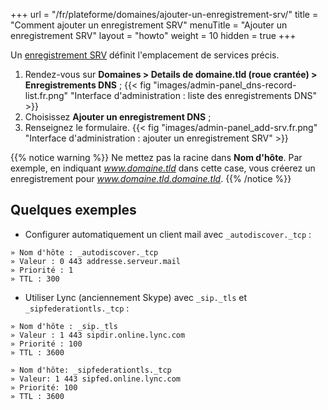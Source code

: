 +++
url = "/fr/plateforme/domaines/ajouter-un-enregistrement-srv/"
title = "Comment ajouter un enregistrement SRV"
menuTitle = "Ajouter un enregistrement SRV"
layout = "howto"
weight = 10
hidden = true
+++

Un [enregistrement SRV](https://fr.wikipedia.org/wiki/Enregistrement_de_service) définit l'emplacement de services précis.

1. Rendez-vous sur **Domaines > Details de domaine.tld (roue crantée) > Enregistrements DNS** ;
{{< fig "images/admin-panel_dns-record-list.fr.png" "Interface d'administration : liste des enregistrements DNS" >}}
2. Choisissez **Ajouter un enregistrement DNS** ;
3. Renseignez le formulaire.
{{< fig "images/admin-panel_add-srv.fr.png" "Interface d'administration : ajouter un enregistrement SRV" >}}

{{% notice warning %}}
Ne mettez pas la racine dans **Nom d'hôte**.
Par exemple, en indiquant _www.domaine.tld_ dans cette case, vous créerez un enregistrement pour *www.domaine.tld.domaine.tld*.
{{% /notice %}}

## Quelques exemples

- Configurer automatiquement un client mail avec `_autodiscover._tcp` :
```
» Nom d'hôte : _autodiscover._tcp
» Valeur : 0 443 addresse.serveur.mail
» Priorité : 1
» TTL : 300
```
- Utiliser Lync (anciennement Skype) avec `_sip._tls` et `_sipfederationtls._tcp` :
```
» Nom d'hôte : _sip._tls
» Valeur : 1 443 sipdir.online.lync.com
» Priorité : 100
» TTL : 3600
```
```
» Nom d'hôte: _sipfederationtls._tcp
» Valeur: 1 443 sipfed.online.lync.com
» Priorité: 100
» TTL : 3600
```
